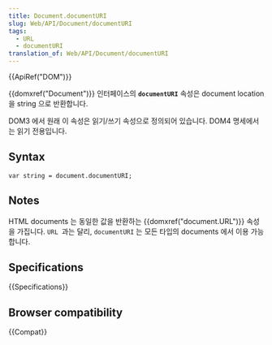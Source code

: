 ```yaml
---
title: Document.documentURI
slug: Web/API/Document/documentURI
tags:
  - URL
  - documentURI
translation_of: Web/API/Document/documentURI
---
```

{{ApiRef("DOM")}}

{{domxref("Document")}} 인터페이스의 **`documentURI`** 속성은 document location 을 string 으로 반환합니다.

DOM3 에서 원래 이 속성은 읽기/쓰기 속성으로 정의되어 있습니다. DOM4 명세에서는 읽기 전용입니다.

## Syntax

    var string = document.documentURI;

## Notes

HTML documents 는 동일한 값을 반환하는 {{domxref("document.URL")}} 속성을 가집니다. `URL `과는 달리, `documentURI` 는 모든 타입의 documents 에서 이용 가능합니다.

## Specifications

{{Specifications}}

## Browser compatibility

{{Compat}}
